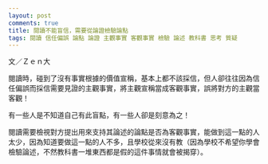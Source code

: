 ```yaml
---
layout: post
comments: true
title: 閱讀不能盲信，需要從論證檢驗論點
tags: 閱讀 信任偏誤 論點 論證 主觀事實 客觀事實 檢驗 論述 教科書 思考 質疑
---
```


文／Ｚｅｎ大

閱讀時，碰到了沒有事實根據的價值宣稱，基本上都不該採信，但人卻往往因為信任偏誤而採信需要見證的主觀事實，將主觀宣稱當成客觀事實，誤將對方的主觀當客觀！

有一些人是不知道自己有此盲點，有一些人卻是刻意為之！

閱讀需要檢視對方提出用來支持其論述的論點是否為客觀事實，能做到這一點的人太少，因為知道要做這一點的人不多，且學校從來沒有教（因為學校不希望你學會檢驗論述，不然教科書一堆東西都是假的這件事情就會被揭穿）。

